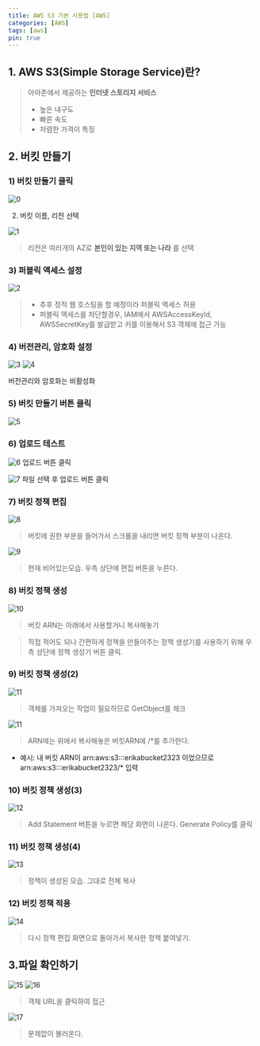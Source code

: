 ```yaml
---
title: AWS S3 기본 사용법 [AWS]
categories: [AWS]
tags: [aws]
pin: true
---
```


## 1. AWS S3(Simple Storage Service)란?
> 아마존에서 제공하는 __인터넷 스토리지 서비스__ 
> - 높은 내구도 
> - 빠른 속도
> - 저렴한 가격이 특징



## 2. 버킷 만들기 
### 1) 버킷 만들기 클릭

![0](/assets/img/S3/makebucket.png)

2) 버킷 이름, 리전 선택

![1](/assets/img/S3/bucketName.png)
> 리전은 여러개의 AZ로 __본인이 있는 지역 또는 나라__ 를 선택 


### 3) 퍼블릭 액세스 설정

![2](/assets/img/S3/security.png)

> - 추후 정적 웹 호스팅을 할 예정이라 퍼블릭 엑세스 허용 
> - 퍼블릭 액세스를 차단할경우, IAM에서 AWSAccessKeyId, AWSSecretKey를 발급받고 키를 이용해서 S3 객체에 접근 가능

### 4) 버전관리, 암호화 설정

![3](/assets/img/S3/version.png)
![4](/assets/img/S3/pass.png)

버전관리와 암호화는 비활성화 

### 5) 버킷 만들기 버튼 클릭

![5](/assets/img/S3/click.png)

### 6) 업로드 테스트 

![6](/assets/img/S3/upload.png)
업로드 버튼 클릭

![7](/assets/img/S3/upload2.png)
파일 선택 후 업로드 버튼 클릭

### 7) 버킷 정책 편집 
![8](/assets/img/S3/bucket1.png)
> 버킷에 권한 부분을 들어가서 스크롤을 내리면 버킷 정책 부분이 나온다.

![9](/assets/img/S3/bucket2.png)
> 현재 비어있는모습. 우측 상단에 편집 버튼을 누른다. 

### 8) 버킷 정책 생성
![10](/assets/img/S3/bucket3.png)
> 버킷 ARN는 아래에서 사용할거니 복사해놓기 


> 직접 적어도 되나 간편하게 정책을 만들어주는 정책 생성기를 사용하기 위해 우측 상단에 정책 생성기 버튼 클릭.

### 9) 버킷 정책 생성(2)
![11](/assets/img/S3/bucket11.png)
> 객체를 가져오는 작업이 필요하므로 GetObject를 체크


![11](/assets/img/S3/bucket4.png)
> ARN에는 위에서 복사해놓은 버킷ARN에 /*를 추가한다. 


- 예시:  내 버킷 ARN이 arn:aws:s3:::erikabucket2323 이었으므로 arn:aws:s3:::erikabucket2323/* 입력

### 10) 버킷 정책 생성(3)
![12](/assets/img/S3/bucket6.png)
> Add Statement 버튼을 누르면 해당 화면이 나온다. Generate Policy를 클릭 

### 11) 버킷 정책 생성(4) 
![13](/assets/img/S3/bucket7.png)
> 정책이 생성된 모습. 그대로 전체 복사

### 12) 버킷 정책 적용
![14](/assets/img/S3/bucket11.png)
> 다시 정책 편집 화면으로 돌아가서 복사한 정책 붙여넣기. 

## 3.파일 확인하기

![15](/assets/img/S3/1.png)
![16](/assets/img/S3/2.png)
> 객체 URL을 클릭하여 접근

![17](/assets/img/S3/3.png)
> 문제없이 불러온다. 








